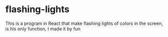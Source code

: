 # flashing-lights
This is a program in React that make flashing lights of colors in the screen, is his only function, I made it by fun
